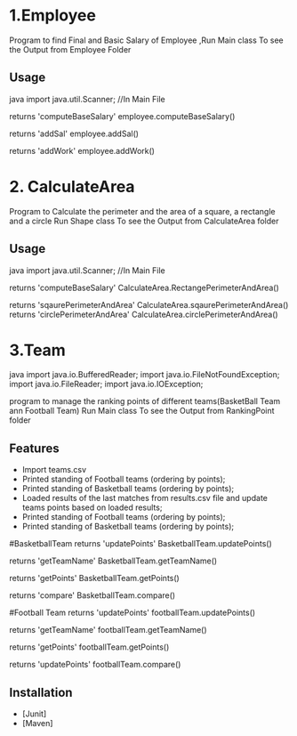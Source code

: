# 1.Employee

Program to find Final and Basic Salary of Employee
,Run Main class To see the Output from Employee Folder

## Usage

java
import java.util.Scanner; //In Main File 

returns 'computeBaseSalary'
employee.computeBaseSalary()

returns 'addSal' 
employee.addSal()

returns 'addWork'
employee.addWork()


# 2. CalculateArea

Program to Calculate the perimeter and the area of a square, a rectangle and a circle
Run Shape class To see the Output from CalculateArea folder

## Usage

java
import java.util.Scanner; //In Main File

returns 'computeBaseSalary'
CalculateArea.RectangePerimeterAndArea()

returns 'sqaurePerimeterAndArea'
CalculateArea.sqaurePerimeterAndArea()
returns 'circlePerimeterAndArea'
CalculateArea.circlePerimeterAndArea()


# 3.Team
java
import java.io.BufferedReader;
import java.io.FileNotFoundException;
import java.io.FileReader;
import java.io.IOException;

program to manage the ranking points of different teams(BasketBall Team ann Football Team)
Run Main class To see the Output from RankingPoint folder


## Features

- Import teams.csv
- Printed standing of Football teams (ordering by points);
- Printed standing of Basketball teams (ordering by points);
- Loaded results of the last matches from results.csv file and update teams points based on loaded results;
- Printed standing of Football teams (ordering by points);
- Printed standing of Basketball teams (ordering by points);

#BasketballTeam
returns 'updatePoints'
BasketballTeam.updatePoints()

returns 'getTeamName'
BasketballTeam.getTeamName()

returns 'getPoints'
BasketballTeam.getPoints()

returns 'compare'
BasketballTeam.compare()



#Football Team
returns 'updatePoints'
footballTeam.updatePoints()

returns 'getTeamName'
footballTeam.getTeamName()

returns 'getPoints'
footballTeam.getPoints()

returns 'updatePoints'
footballTeam.compare()


## Installation
- [Junit] 
- [Maven] 
